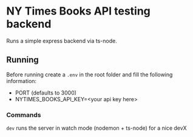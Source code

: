 # NY Times Books API testing backend

Runs a simple express backend via ts-node.

## Running

Before running create a `.env` in the root folder and fill the following information:

- PORT (defaults to 3000)
- NYTIMES_BOOKS_API_KEY=\<your api key here\>

### Commands

`dev` runs the server in watch mode (nodemon + ts-node) for a nice devX
